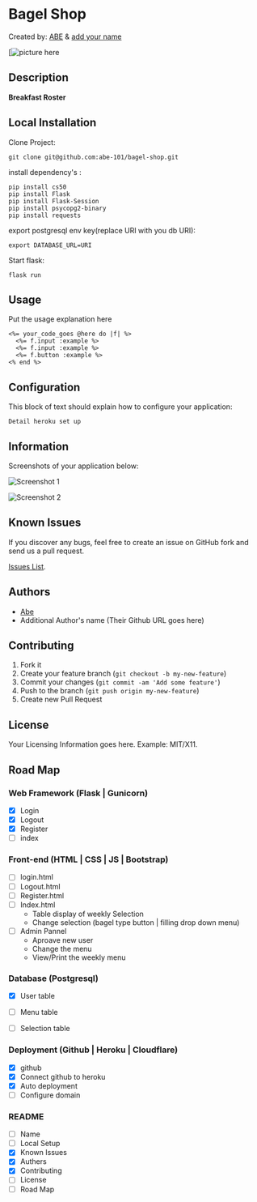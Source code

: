 # Bagel Shop
<!-- If you'd like to use a logo instead uncomment this code and remove the text above this line

  ![Logo](URL to logo img file goes here)

-->

Created by: [ABE](https://habet.dev/about) & [add your name](link)

[![picture here]()

## Description
**Breakfast Roster** 

## Local Installation


Clone Project:

```console
git clone git@github.com:abe-101/bagel-shop.git
```

install dependency's :

```console
pip install cs50
pip install Flask
pip install Flask-Session
pip install psycopg2-binary
pip install requests
```

export postgresql env key(replace URI with you db URI):

```console
export DATABASE_URL=URI
```

Start flask:
```console
flask run
```


## Usage

Put the usage explanation here

```erb
<%= your_code_goes @here do |f| %>
  <%= f.input :example %>
  <%= f.input :example %>
  <%= f.button :example %>
<% end %>
```


## Configuration

This block of text should explain how to configure your application:

`Detail heroku set up`


## Information

Screenshots of your application below:

![Screenshot 1](http://placekitten.com/400/300)

![Screenshot 2](http://placekitten.com/400/300)



## Known Issues

If you discover any bugs, feel free to create an issue on GitHub fork and
send us a pull request.

[Issues List](https://github.com/abe-101/bagel-shop/issues).

## Authors

* [Abe](https:github.com/abe-101)
* Additional Author's name (Their Github URL goes here)
	

## Contributing

1. Fork it
2. Create your feature branch (`git checkout -b my-new-feature`)
3. Commit your changes (`git commit -am 'Add some feature'`)
4. Push to the branch (`git push origin my-new-feature`)
5. Create new Pull Request


## License

Your Licensing Information goes here. Example: MIT/X11.

## Road Map

### Web Framework (Flask | Gunicorn)
- [x] Login
- [x] Logout
- [x] Register
- [ ] index

### Front-end (HTML | CSS | JS | Bootstrap)
- [ ] login.html
- [ ] Logout.html
- [ ] Register.html
- [ ] Index.html
	* Table display of weekly Selection 
	* Change selection (bagel type button | filling drop down menu)
- [ ] Admin Pannel
	* Aproave new user
	* Change the menu
	* View/Print the weekly menu


### Database (Postgresql)
- [x] User table
- [ ] Menu table
- [ ] Selection table


### Deployment (Github | Heroku | Cloudflare)
- [x] github
- [x] Connect github to heroku
- [x] Auto deployment
- [ ] Configure domain

### README
- [ ] Name
- [ ] Local Setup
- [x] Known Issues
- [x] Authers
- [x] Contributing
- [ ] License
- [ ] Road Map